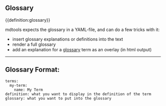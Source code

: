## Glossary

{{definition:glossary}}

mdtools expects the glossary in a YAML-file, and can do a few tricks with it: 

- insert glossary explanations or definitions into the text
- render a full glossary
- add an explanation for a [glossary](glossary:glossary) term as an overlay (in html output)

---

## Glossary Format:

    terms:
      my-term:
    	name: My Term
	definition: what you want to display in the definition of the term
    glossary: what you want to put into the glossary

